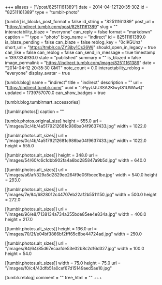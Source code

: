 +++
aliases = ["/post/82511161389"]
date = 2014-04-12T20:35:30Z
id = "82511161389"
type = "tumblr-photo"

[tumblr]
is_blocks_post_format = false
id_string = "82511161389"
post_url = "https://indirect.tumblr.com/post/82511161389"
slug = ""
interactability_blaze = "everyone"
can_reply = false
format = "markdown"
caption = ""
type = "photo"
blog_name = "indirect"
id = 82511161389.0
is_blaze_pending = false
can_blaze = false
reblog_key = "0clKGUnz"
short_url = "https://tmblr.co/ZY3jby1Cs36Wj"
should_open_in_legacy = true
can_like = false
can_reblog = false
can_send_in_message = true
timestamp = 1397334930.0
state = "published"
summary = ""
is_blazed = false
image_permalink = "https://indirect.tumblr.com/image/82511161389"
date = "2014-04-12 20:35:30 GMT"
note_count = 0.0
interactability_reblog = "everyone"
display_avatar = true

[tumblr.blog]
name = "indirect"
title = "indirect"
description = ""
url = "https://indirect.tumblr.com/"
uuid = "t:PgyUJU3SA2Klwyt81UWAwQ"
updated = 1739757070.0
can_show_badges = true

[tumblr.blog.tumblrmart_accessories]

[[tumblr.photos]]
caption = ""

[tumblr.photos.original_size]
height = 555.0
url = "/images/0c/4b/4a5179212681c986ba04f9637433.jpg"
width = 1022.0

[[tumblr.photos.alt_sizes]]
url = "/images/0c/4b/4a5179212681c986ba04f9637433.jpg"
width = 1022.0
height = 555.0

[[tumblr.photos.alt_sizes]]
height = 348.0
url = "/images/54/60/c6c1dbb902fa4a6bd285847a9b5d.jpg"
width = 640.0

[[tumblr.photos.alt_sizes]]
url = "/images/a6/af/329a5d2829ee264f9e06fbcec1be.jpg"
width = 540.0
height = 293.0

[[tumblr.photos.alt_sizes]]
url = "/images/7e/84/6828012c44707eb22af2b5511150.jpg"
width = 500.0
height = 272.0

[[tumblr.photos.alt_sizes]]
url = "/images/96/e8/7138134a734a355bde85ee4e834a.jpg"
width = 400.0
height = 217.0

[[tumblr.photos.alt_sizes]]
height = 136.0
url = "/images/70/2f/e04bf3866bf2fff65c8be44724ad.jpg"
width = 250.0

[[tumblr.photos.alt_sizes]]
url = "/images/84/64/85d67ecaafde53e02b8c2d16d327.jpg"
width = 100.0
height = 54.0

[[tumblr.photos.alt_sizes]]
width = 75.0
height = 75.0
url = "/images/f0/c4/43dfb51a0cef67d15149aed5ae10.jpg"

[tumblr.reblog]
comment = ""
tree_html = ""
+++
